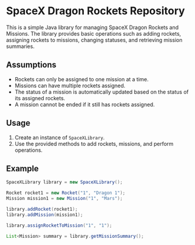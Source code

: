 # SpaceX Dragon Rockets Repository

This is a simple Java library for managing SpaceX Dragon Rockets and Missions. The library provides basic operations such as adding rockets, assigning rockets to missions, changing statuses, and retrieving mission summaries.

## Assumptions

- Rockets can only be assigned to one mission at a time.
- Missions can have multiple rockets assigned.
- The status of a mission is automatically updated based on the status of its assigned rockets.
- A mission cannot be ended if it still has rockets assigned.

## Usage

1. Create an instance of `SpaceXLibrary`.
2. Use the provided methods to add rockets, missions, and perform operations.

## Example

```java
SpaceXLibrary library = new SpaceXLibrary();

Rocket rocket1 = new Rocket("1", "Dragon 1");
Mission mission1 = new Mission("1", "Mars");

library.addRocket(rocket1);
library.addMission(mission1);

library.assignRocketToMission("1", "1");

List<Mission> summary = library.getMissionSummary();